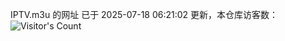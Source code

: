 IPTV.m3u 的网址 已于 2025-07-18 06:21:02 更新，本仓库访客数：![Visitor's Count](https://profile-counter.glitch.me/hero1898_tv/count.svg)
